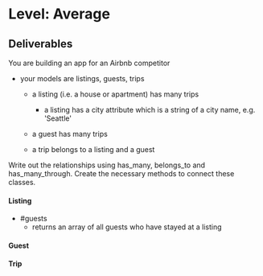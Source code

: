 # Level: Average

## Deliverables

You are building an app for an Airbnb competitor

- your models are listings, guests, trips
  - a listing (i.e. a house or apartment) has many trips
    - a listing has a city attribute which is a string of a city name, e.g. 'Seattle'

  - a guest has many trips

  - a trip belongs to a listing and a guest

Write out the relationships using has_many, belongs_to and has_many_through.
Create the necessary methods to connect these classes.

#### Listing

- #guests
  - returns an array of all guests who have stayed at a listing
<!-- - #trips
  - returns an array of all trips at a listing -->
<!-- - #trip_count
  - returns the number of trips that have been taken to that listing -->
<!-- - .all
  - returns an array of all listings -->
<!-- - .find_all_by_city(city)
  - takes an argument of a city name (as a string) and returns all the listings for that city -->
<!-- - .most_popular
  - finds the listing that has had the most trips -->

#### Guest

<!-- - #listings
  - returns an array of all listings a guest has stayed at -->
<!-- - #trips
  - returns an array of all trips a guest has made -->
<!-- - #trip_count
  - returns the number of trips a guest has taken -->
<!-- - .all
  - returns an array of all guests -->
<!-- - .pro_traveller
  - returns an array of all guests who have made over 1 trip -->
<!-- - .find_all_by_name(name)
  - takes an argument of a name (as a string), returns the all guests with that name -->

#### Trip

<!-- - #listing
  - returns the listing object for the trip
- #guest
  - returns the guest object for the trip
- .all
  - returns an array of all trips -->
